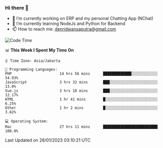 ### Hi there 👋

- 🔭 I’m currently working on ERP and my personal Chatting App (NChat)
- 🌱 I’m currently learning NodeJs and Python for Backend
- 📫 How to reach me: denridwansaputra@gmail.com


<!--START_SECTION:waka-->
![Code Time](http://img.shields.io/badge/Code%20Time-2%2C571%20hrs%2036%20mins-blue)

📊 **This Week I Spent My Time On** 

```text
⌚︎ Time Zone: Asia/Jakarta

💬 Programming Languages: 
PHP                      14 hrs 56 mins      █████████████░░░░░░░░░░░░   54.93% 
JavaScript               3 hrs 32 mins       ███░░░░░░░░░░░░░░░░░░░░░░   13.0% 
Vue.js                   3 hrs 18 mins       ███░░░░░░░░░░░░░░░░░░░░░░   12.17% 
HTML                     1 hr 41 mins        █░░░░░░░░░░░░░░░░░░░░░░░░   6.25% 
Other                    1 hr 2 mins         █░░░░░░░░░░░░░░░░░░░░░░░░   3.82%

💻 Operating System: 
Mac                      27 hrs 11 mins      █████████████████████████   100.0%

```


 Last Updated on 28/01/2023 03:10:21 UTC
<!--END_SECTION:waka-->
